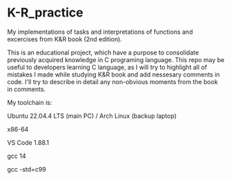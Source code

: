 # K-R_practice
My implementations of tasks and interpretations of functions and excercises from K&amp;R book (2nd edition).

This is an educational project, which have a purpose to consolidate previously acquired knowledge in C programing language.
This repo may be useful to developers learning C language, as I will try to highlight all of mistakes I made while studying K&R book and add nessesary comments in code.
I'll try to describe in detail any non-obvious moments from the book in comments.

My toolchain is: 

  Ubuntu 22.04.4 LTS (main PC) / Arch Linux (backup laptop)
  
  x86-64
  
  VS Code 1.88.1
  
  gcc 14
  
  gcc -std=c99

